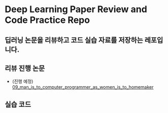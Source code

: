 # Deep Learning Paper Review and Code Practice Repo

## 딥러닝 논문을 리뷰하고 코드 실습 자료를 저장하는 레포입니다.


## 리뷰 진행 논문

- (진행 예정) [09_man_is_to_computer_programmer_as_women_is_to_homemaker](./dl_paper/coursera/rnn/09_man_is_to_computer_programmer_as_women_is_to_homemaker.pdf)

## 실습 코드
